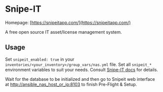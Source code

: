 # Snipe-IT

Homepage: [https://snipeitapp.com/](https://snipeitapp.com/)

A free open source IT asset/license management system.

## Usage

Set `snipeit_enabled: true` in your `inventories/<your_inventory>/group_vars/nas.yml` file. Set all `snipeit_*` environment variables to suit your needs. Consult [Snipe-IT docs](https://snipe-it.readme.io/docs/configuration) for details.

Wait for the database to be initialized and then go to Snipeit web interface at [http://ansible_nas_host_or_ip:8103](http://ansible_nas_host_or_ip:8103) to finish Pre-Flight & Setup.
